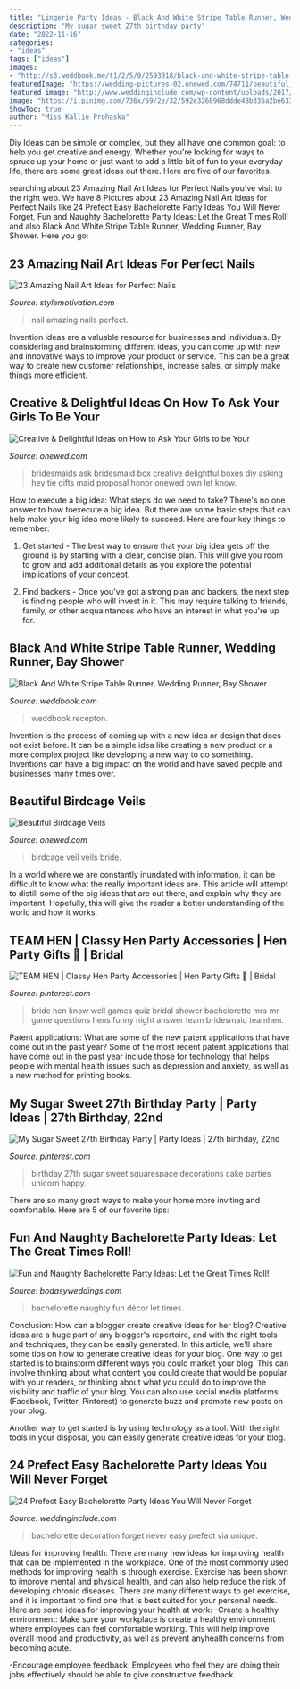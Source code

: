 ```yaml
---
title: "Lingerie Party Ideas - Black And White Stripe Table Runner, Wedding Runner, Bay Shower"
description: "My sugar sweet 27th birthday party"
date: "2022-11-16"
categories:
- "ideas"
tags: ["ideas"]
images:
- "http://s3.weddbook.me/t1/2/5/9/2593018/black-and-white-stripe-table-runner-wedding-runner-bay-shower-birthday-party-recepton-table-dinner-table-decor.jpg"
featuredImage: "https://wedding-pictures-02.onewed.com/74711/beautiful_bride_with_birdcage_veil__full.jpg"
featured_image: "http://www.weddinginclude.com/wp-content/uploads/2017/05/Creative-Bachelorette-Party-Decoration-Ideas.jpg"
image: "https://i.pinimg.com/736x/59/2e/32/592e3260968ddde48b336a2be6338cba--mr-and-mrs-quiz-mr-mrs.jpg"
ShowToc: true
author: "Miss Kallie Prohaska"
---
```



Diy Ideas can be simple or complex, but they all have one common goal: to help you get creative and energy. Whether you're looking for ways to spruce up your home or just want to add a little bit of fun to your everyday life, there are some great ideas out there. Here are five of our favorites.

	

		
searching about 23 Amazing Nail Art Ideas for Perfect Nails you've visit to the right web. We have 8 Pictures about 23 Amazing Nail Art Ideas for Perfect Nails like 24 Prefect Easy Bachelorette Party Ideas You Will Never Forget, Fun and Naughty Bachelorette Party Ideas: Let the Great Times Roll! and also Black And White Stripe Table Runner, Wedding Runner, Bay Shower. Here you go:
		
    
## 23 Amazing Nail Art Ideas For Perfect Nails

<img loading=lazy src="https://www.stylemotivation.com/wp-content/uploads/2013/10/23-Amazing-Nail-Art-Ideas-for-Perfect-Nails-11-620x826.jpg" onerror="this.onerror=null;this.src='https://tse3.mm.bing.net/th?id=OIP.M7zgG4WfJUp5sqtGoFI49wHaJ3&amp;pid=15.1';" alt="23 Amazing Nail Art Ideas for Perfect Nails">

_Source: stylemotivation.com_

>nail amazing nails perfect. 

	

Invention ideas are a valuable resource for businesses and individuals. By considering and brainstorming different ideas, you can come up with new and innovative ways to improve your product or service. This can be a great way to create new customer relationships, increase sales, or simply make things more efficient.

    
## Creative &amp; Delightful Ideas On How To Ask Your Girls To Be Your

<img loading=lazy src="http://wedding-pictures-04.onewed.com/70968/fun_sparkle_box_for_bridesmaid__full.jpg" onerror="this.onerror=null;this.src='https://tse2.mm.bing.net/th?id=OIP.90bq7ZOFPqo8Zv3TRbbWnwHaJ3&amp;pid=15.1';" alt="Creative &amp; Delightful Ideas on How to Ask Your Girls to be Your">

_Source: onewed.com_

>bridesmaids ask bridesmaid box creative delightful boxes diy asking hey tie gifts maid proposal honor onewed own let know. 

	

How to execute a big idea: What steps do we need to take?
There's no one answer to how toexecute a big idea. But there are some basic steps that can help make your big idea more likely to succeed. Here are four key things to remember: 
1. Get started - The best way to ensure that your big idea gets off the ground is by starting with a clear, concise plan. This will give you room to grow and add additional details as you explore the potential implications of your concept. 

2. Find backers - Once you've got a strong plan and backers, the next step is finding people who will invest in it. This may require talking to friends, family, or other acquaintances who have an interest in what you're up for.

    
## Black And White Stripe Table Runner, Wedding Runner, Bay Shower

<img loading=lazy src="http://s3.weddbook.me/t1/2/5/9/2593018/black-and-white-stripe-table-runner-wedding-runner-bay-shower-birthday-party-recepton-table-dinner-table-decor.jpg" onerror="this.onerror=null;this.src='https://tse2.mm.bing.net/th?id=OIP.yDiAL-Qv_dIjHikj__MD0gHaJ3&amp;pid=15.1';" alt="Black And White Stripe Table Runner, Wedding Runner, Bay Shower">

_Source: weddbook.com_

>weddbook recepton. 

	

Invention is the process of coming up with a new idea or design that does not exist before. It can be a simple idea like creating a new product or a more complex project like developing a new way to do something. Inventions can have a big impact on the world and have saved people and businesses many times over.

    
## Beautiful Birdcage Veils

<img loading=lazy src="https://wedding-pictures-02.onewed.com/74711/beautiful_bride_with_birdcage_veil__full.jpg" onerror="this.onerror=null;this.src='https://tse1.mm.bing.net/th?id=OIP.XC_nBEXK2eA04HfOQWxfpgHaLH&amp;pid=15.1';" alt="Beautiful Birdcage Veils">

_Source: onewed.com_

>birdcage veil veils bride. 

	

In a world where we are constantly inundated with information, it can be difficult to know what the really important ideas are. This article will attempt to distill some of the big ideas that are out there, and explain why they are important. Hopefully, this will give the reader a better understanding of the world and how it works.

    
## TEAM HEN | Classy Hen Party Accessories | Hen Party Gifts 💍 | Bridal

<img loading=lazy src="https://i.pinimg.com/736x/59/2e/32/592e3260968ddde48b336a2be6338cba--mr-and-mrs-quiz-mr-mrs.jpg" onerror="this.onerror=null;this.src='https://tse3.mm.bing.net/th?id=OIP.k8g1wAghHfhx7g0IJeMLCAHaKe&amp;pid=15.1';" alt="TEAM HEN | Classy Hen Party Accessories | Hen Party Gifts 💍 | Bridal">

_Source: pinterest.com_

>bride hen know well games quiz bridal shower bachelorette mrs mr game questions hens funny night answer team bridesmaid teamhen. 

	

Patent applications: What are some of the new patent applications that have come out in the past year?
Some of the most recent patent applications that have come out in the past year include those for technology that helps people with mental health issues such as depression and anxiety, as well as a new method for printing books.

    
## My Sugar Sweet 27th Birthday Party | Party Ideas | 27th Birthday, 22nd

<img loading=lazy src="https://i.pinimg.com/736x/f2/e1/f1/f2e1f178b737fb891f3aa82e1ff172aa--th-birthday-party--birthday-ideas.jpg?b=t" onerror="this.onerror=null;this.src='https://tse3.mm.bing.net/th?id=OIP.-8b4p90OuIuGenypZfnISAHaJ3&amp;pid=15.1';" alt="My Sugar Sweet 27th Birthday Party | Party Ideas | 27th birthday, 22nd">

_Source: pinterest.com_

>birthday 27th sugar sweet squarespace decorations cake parties unicorn happy. 

	

There are so many great ways to make your home more inviting and comfortable. Here are 5 of our favorite tips:

    
## Fun And Naughty Bachelorette Party Ideas: Let The Great Times Roll!

<img loading=lazy src="https://bodasyweddings.com/wp-content/uploads/2016/11/Fun-and-naughty-bachelorette-party-decor-ideas.jpg" onerror="this.onerror=null;this.src='https://tse4.mm.bing.net/th?id=OIP.tHXeRtBbmVdonWdjSTgmWAAAAA&amp;pid=15.1';" alt="Fun and Naughty Bachelorette Party Ideas: Let the Great Times Roll!">

_Source: bodasyweddings.com_

>bachelorette naughty fun décor let times. 

	

Conclusion: How can a blogger create creative ideas for her blog?
Creative ideas are a huge part of any blogger's repertoire, and with the right tools and techniques, they can be easily generated. In this article, we'll share some tips on how to generate creative ideas for your blog.
One way to get started is to brainstorm different ways you could market your blog. This can involve thinking about what content you could create that would be popular with your readers, or thinking about what you could do to improve the visibility and traffic of your blog. You can also use social media platforms (Facebook, Twitter, Pinterest) to generate buzz and promote new posts on your blog.

Another way to get started is by using technology as a tool. With the right tools in your disposal, you can easily generate creative ideas for your blog.

    
## 24 Prefect Easy Bachelorette Party Ideas You Will Never Forget

<img loading=lazy src="http://www.weddinginclude.com/wp-content/uploads/2017/05/Creative-Bachelorette-Party-Decoration-Ideas.jpg" onerror="this.onerror=null;this.src='https://tse2.mm.bing.net/th?id=OIP.4wGFbVU7TMXLepOhoLz3-QHaMa&amp;pid=15.1';" alt="24 Prefect Easy Bachelorette Party Ideas You Will Never Forget">

_Source: weddinginclude.com_

>bachelorette decoration forget never easy prefect via unique. 

	

Ideas for improving health:
There are many new ideas for improving health that can be implemented in the workplace. One of the most commonly used methods for improving health is through exercise. Exercise has been shown to improve mental and physical health, and can also help reduce the risk of developing chronic diseases. There are many different ways to get exercise, and it is important to find one that is best suited for your personal needs. Here are some ideas for improving your health at work: 
-Create a healthy environment: Make sure your workplace is create a healthy environment where employees can feel comfortable working. This will help improve overall mood and productivity, as well as prevent anyhealth concerns from becoming acute. 

-Encourage employee feedback: Employees who feel they are doing their jobs effectively should be able to give constructive feedback.


